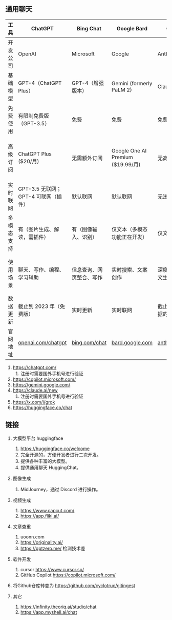 
## 通用聊天

| 工具       | ChatGPT                                          | Bing Chat                                  | Google Bard                                 | Claude                                      | Grok                                | HuggingChat                                        |
| ---------- | ------------------------------------------------ | ------------------------------------------ | ------------------------------------------- | ------------------------------------------- | ----------------------------------- | -------------------------------------------------- |
| 开发公司   | OpenAI                                           | Microsoft                                  | Google                                      | Anthropic                                   | xAI                                 | Hugging Face                                       |
| 基础模型   | GPT-4（ChatGPT Plus）                            | GPT-4（增强版本）                          | Gemini (formerly PaLM 2)                    | Claude 2                                    | Grok-2/Grok-2 mini                  | 多种开源模型（如 Llama, Qwen等）                   |
| 免费使用   | 有限制免费版（GPT-3.5）                          | 免费                                       | 免费                                        | 免费                                        | 免费（需 X 平台账户）               | 完全免费                                           |
| 高级订阅   | ChatGPT Plus ($20/月)                            | 无需额外订阅                               | Google One AI Premium ($19.99/月)           | 无高级版本                                  | X Premium 和 Premium+（有额外功能） | 无高级订阅                                         |
| 实时联网   | GPT-3.5 无联网；GPT-4 可联网（插件）             | 默认联网                                   | 默认联网                                    | 无法联网                                    | 通过 X 平台实时联网                 | 可通过插件实现                                     |
| 多模态支持 | 有（图片生成、解读，需插件）                     | 有（图像输入、识别）                       | 仅文本（多模态功能正在开发）                | 仅文本                                      | 文本、图像生成（通过 Flux 模型）    | 文本，部分模型支持图像生成                         |
| 使用场景   | 聊天、写作、编程、学习辅助                       | 信息查询、网页整合、写作                   | 实时搜索、文案创作                          | 深度写作、长文生成                          | 聊天、信息查询、图像生成、提问建议  | 聊天、教育、代码生成、问答                         |
| 数据更新   | 截止到 2023 年（免费版）                         | 实时更新                                   | 实时联网                                    | 截止到训练数据的日期                        | 通过 X 平台实时更新                 | 依赖模型更新，部分实时联网                         |
| 官网地址   | [openai.com/chatgpt](https://openai.com/chatgpt) | [bing.com/chat](https://www.bing.com/chat) | [bard.google.com](https://bard.google.com/) | [anthropic.com](https://www.anthropic.com/) | [x.ai](https://x.ai/)               | [huggingface.co/chat](https://huggingface.co/chat) |



1. https://chatgpt.com/  
    1. 注册时需要国外手机号进行验证
2. https://copilot.microsoft.com/
3. https://gemini.google.com/
4. https://claude.ai/new  
    1. 注册时需要国外手机号进行验证
5. https://x.com/i/grok
6. https://huggingface.co/chat

## 链接
1. 大模型平台 huggingface
    1. https://huggingface.co/welcome
    2. 完全开源的，方便开发者进行二次开发。
    3. 提供各种丰富的大模型。
    4. 提供通用聊天 HuggingChat。

2. 图像生成
    1. MidJourney，通过 Discord 进行操作。

3. 视频生成 
    1. https://www.capcut.com/
    2. https://app.fliki.ai/

4. 文章查重
    1. uoonn.com
    2. https://originality.ai/
    3. https://gptzero.me/  检测技术差

5. 软件开发
    1. cursor https://www.cursor.so/
    2. GitHub Copilot https://copilot.microsoft.com/

6. 将Github仓库转变为 https://github.com/cyclotruc/gitingest

7. 其它
    1. https://infinity.theoriq.ai/studio/chat 
    2. https://app.myshell.ai/chat

